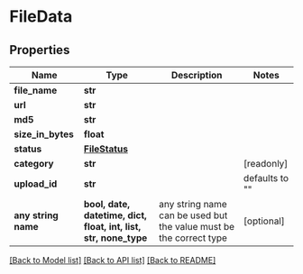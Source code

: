 # FileData


## Properties
Name | Type | Description | Notes
------------ | ------------- | ------------- | -------------
**file_name** | **str** |  | 
**url** | **str** |  | 
**md5** | **str** |  | 
**size_in_bytes** | **float** |  | 
**status** | [**FileStatus**](FileStatus.md) |  | 
**category** | **str** |  | [readonly] 
**upload_id** | **str** |  | defaults to ""
**any string name** | **bool, date, datetime, dict, float, int, list, str, none_type** | any string name can be used but the value must be the correct type | [optional]

[[Back to Model list]](../README.md#documentation-for-models) [[Back to API list]](../README.md#documentation-for-api-endpoints) [[Back to README]](../README.md)



